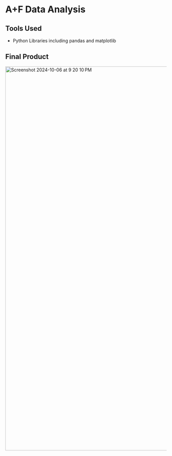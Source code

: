 # A+F Data Analysis

## Tools Used
- Python Libraries including pandas and matplotlib

## Final Product
<img width="1198" alt="Screenshot 2024-10-06 at 9 20 10 PM" src="https://github.com/user-attachments/assets/cedecf99-46ad-4baf-88e6-666dd7e71666">
